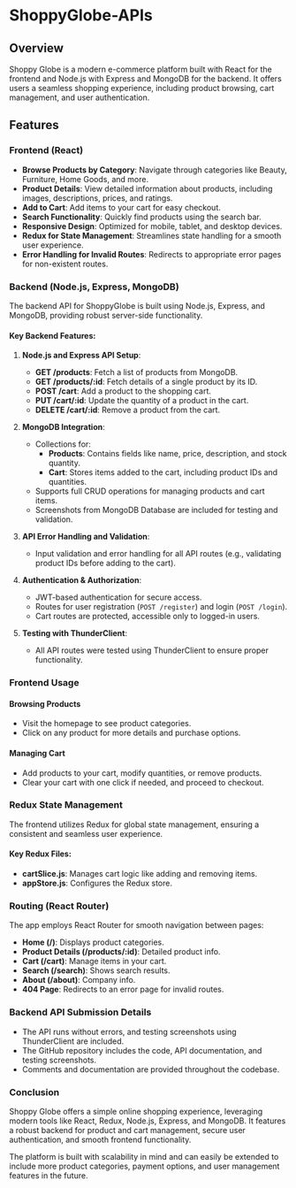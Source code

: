 # ShoppyGlobe-APIs

## Overview
Shoppy Globe is a modern e-commerce platform built with React for the frontend and Node.js with Express and MongoDB for the backend. It offers users a seamless shopping experience, including product browsing, cart management, and user authentication.

## Features

### Frontend (React)
- **Browse Products by Category**: Navigate through categories like Beauty, Furniture, Home Goods, and more.
- **Product Details**: View detailed information about products, including images, descriptions, prices, and ratings.
- **Add to Cart**: Add items to your cart for easy checkout.
- **Search Functionality**: Quickly find products using the search bar.
- **Responsive Design**: Optimized for mobile, tablet, and desktop devices.
- **Redux for State Management**: Streamlines state handling for a smooth user experience.
- **Error Handling for Invalid Routes**: Redirects to appropriate error pages for non-existent routes.

### Backend (Node.js, Express, MongoDB)
The backend API for ShoppyGlobe is built using Node.js, Express, and MongoDB, providing robust server-side functionality.

#### Key Backend Features:
1. **Node.js and Express API Setup**:
   - **GET /products**: Fetch a list of products from MongoDB.
   - **GET /products/:id**: Fetch details of a single product by its ID.
   - **POST /cart**: Add a product to the shopping cart.
   - **PUT /cart/:id**: Update the quantity of a product in the cart.
   - **DELETE /cart/:id**: Remove a product from the cart.

2. **MongoDB Integration**:
   - Collections for:
     - **Products**: Contains fields like name, price, description, and stock quantity.
     - **Cart**: Stores items added to the cart, including product IDs and quantities.
   - Supports full CRUD operations for managing products and cart items.
   - Screenshots from MongoDB Database are included for testing and validation.

3. **API Error Handling and Validation**:
   - Input validation and error handling for all API routes (e.g., validating product IDs before adding to the cart).

4. **Authentication & Authorization**:
   - JWT-based authentication for secure access.
   - Routes for user registration (`POST /register`) and login (`POST /login`).
   - Cart routes are protected, accessible only to logged-in users.

5. **Testing with ThunderClient**:
   - All API routes were tested using ThunderClient to ensure proper functionality.

### Frontend Usage

#### Browsing Products
- Visit the homepage to see product categories.
- Click on any product for more details and purchase options.

#### Managing Cart
- Add products to your cart, modify quantities, or remove products.
- Clear your cart with one click if needed, and proceed to checkout.

### Redux State Management
The frontend utilizes Redux for global state management, ensuring a consistent and seamless user experience.

#### Key Redux Files:
- **cartSlice.js**: Manages cart logic like adding and removing items.
- **appStore.js**: Configures the Redux store.

### Routing (React Router)
The app employs React Router for smooth navigation between pages:
- **Home (/)**: Displays product categories.
- **Product Details (/products/:id)**: Detailed product info.
- **Cart (/cart)**: Manage items in your cart.
- **Search (/search)**: Shows search results.
- **About (/about)**: Company info.
- **404 Page**: Redirects to an error page for invalid routes.

### Backend API Submission Details

- The API runs without errors, and testing screenshots using ThunderClient are included.
- The GitHub repository includes the code, API documentation, and testing screenshots.
- Comments and documentation are provided throughout the codebase.

### Conclusion
Shoppy Globe offers a simple online shopping experience, leveraging modern tools like React, Redux, Node.js, Express, and MongoDB. It features a robust backend for product and cart management, secure user authentication, and smooth frontend functionality.

The platform is built with scalability in mind and can easily be extended to include more product categories, payment options, and user management features in the future.

 
